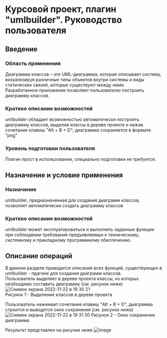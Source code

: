 # Курсовой проект, плагин "umlbuilder". Руководство пользователя
## Введение
### Область применения
  Диаграмма классов – это UML-диаграмма, которая описывает систему, визуализируя различные типы объектов внутри системы и виды статических связей, которые существуют между ними.  
  Разработанное приложение позволяет пользователю построить диаграмму классов.

### Краткое описание возможностей
  umlbuilder обладает возможностью автоматически построить диаграмму классов, выделив классы в дереве проекта и нажав сочетание клавиш "Alt + B + D"; диаграмма сохраняется в формате "png"

### Уровень подготовки пользователя
  Плагин прост в использовании, специально подготовки не требуется.
 
## Назначение и условие применения
### Назначение
  umlbuilder, предназначенная для создания диаграмм классов, позволяет автоматически создать диаграмму классов

### Краткое описание возможностей
  umlbuilder может эксплуатироваться и выполнять заданные функции при соблюдении требований предъявляемых к техническому, системному и прикладному программному обеспечению.

## Описание операций
  В данном разделе приводится описание всех функций, существующих в umlbuilder - пдагине для создания диаграмм классов.  
  Пользователь выделяет в дереве проекта классы, из которых необходимо составить диаграмму (см. рисунок ниже)
   ![Снимок экрана 2022-11-22 в 19 30 21](https://user-images.githubusercontent.com/107755206/203369204-2bdb5ff8-3a2e-47dd-8dee-30cabea70d81.png)  
   Рисунок 1 - Выделение классов в дереве проекта
  
  Пользователь нажимает сочетание клавиш "Alt + B + D", диаграмма строится и выводится окно сохранения (см. рисунок ниже)
    ![Снимок экрана 2022-11-22 в 19 31 30](https://user-images.githubusercontent.com/107755206/203369352-1dec6033-924c-4296-a9e1-50055d28aaed.png)
   Рисунок 2 - Окно сохранения диаграмма
   
  Результат представлен на рисунке ниже
  ![image](https://user-images.githubusercontent.com/107755206/203369424-05cdbabd-1b41-47df-b53b-4aa79575c4db.png)
  
